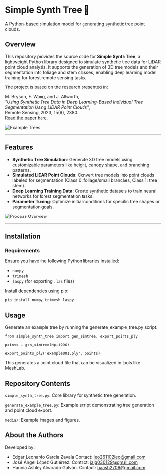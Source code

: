 # Simple Synth Tree 🌳

A Python-based simulation model for generating synthetic tree point clouds.

## Overview

This repository provides the source code for **Simple Synth Tree**, a lightweight Python library designed to simulate synthetic tree data for LiDAR point cloud analysis. It supports the generation of 3D tree models and their segmentation into foliage and stem classes, enabling deep learning model training for forest remote sensing tasks.

The project is based on the research presented in:

M. Bryson, F. Wang, and J. Allworth,  
*"Using Synthetic Tree Data in Deep Learning-Based Individual Tree Segmentation Using LiDAR Point Clouds"*,  
Remote Sensing, 2023, 15(9), 2380.  
[Read the paper here](https://www.mdpi.com/2072-4292/15/9/2380).

![Example Trees](media/example_trees.png)

---

## Features

- **Synthetic Tree Simulation**: Generate 3D tree models using customizable parameters like height, canopy shape, and branching patterns.  
- **Simulated LiDAR Point Clouds**: Convert tree models into point clouds labeled for segmentation (Class 0: foliage/small branches, Class 1: tree stem).  
- **Deep Learning Training Data**: Create synthetic datasets to train neural networks for forest segmentation tasks.  
- **Parameter Tuning**: Optimize initial conditions for specific tree shapes or segmentation goals.  

![Process Overview](media/process.png)

---

## Installation

### Requirements

Ensure you have the following Python libraries installed:  
- `numpy`  
- `trimesh`  
- `laspy` (for exporting `.las` files)  

Install dependencies using pip:  
```bash
pip install numpy trimesh laspy
```

## Usage
Generate an example tree by running the generate_example_tree.py script:

```
from simple_synth_tree import gen_simtree, export_points_ply

points = gen_simtree(Np=4096)

export_points_ply('example001.ply', points)
```

This generates a point cloud file that can be visualized in tools like MeshLab.

## Repository Contents

`simple_synth_tree.py`: Core library for synthetic tree generation.

`generate_example_tree.py`: Example script demonstrating tree generation and point cloud export.

`media/`: Example images and figures.

## About the Authors

Developed by:

* Edgar Leonardo García Zavala
  Contact: leo261102leo@gmail.com
* José Ángel López Gutiérrez.
  Contact: jalg030129@gmail.com
* Hannia Ashley Alvarado Galván.
  Contact: haash2706@gmail.com
